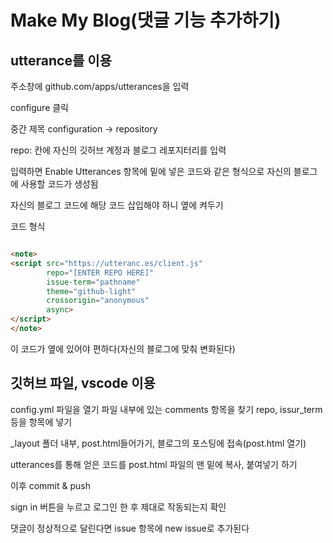 Make My Blog(댓글 기능 추가하기)
===============================

utterance를 이용
----------------
주소창에 github.com/apps/utterances을 입력

configure 클릭

중간 제목 configuration -> repository

repo: 칸에 자신의 깃허브 계정과 블로그 레포지터리를 입력

입력하면 Enable Utterances 항목에 밑에 넣은 코드와 같은 형식으로 자신의 블로그에 사용할 코드가 생성됨

자신의 블로그 코드에 해당 코드 삽입해야 하니 옆에 켜두기

코드 형식
```html

<note>
<script src="https://utteranc.es/client.js"
        repo="[ENTER REPO HERE]"
        issue-term="pathname"
        theme="github-light"
        crossorigin="anonymous"
        async>
</script>
</note>

```

이 코드가 옆에 있어야 편하다(자신의 블로그에 맞춰 변화된다)

깃허브 파일, vscode 이용
------------------------
config.yml 파일을 열기
파일 내부에 있는 comments 항목을 찾기
repo, issur_term등을 항목에 넣기

_layout 폴더 내부, post.html들어가기, 블로그의 포스팅에 접속(post.html 열기)

utterances를 통해 얻은 코드를 post.html 파일의 맨 밑에 복사, 붙여넣기 하기

이후 commit & push

sign in 버튼을 누르고 로그인 한 후 제대로 작동되는지 확인

댓글이 정상적으로 달린다면 issue 항목에 new issue로 추가된다
